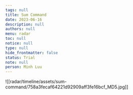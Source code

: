 ```yaml
---
tags: null
title: Sum Command
date: 2023-06-16
description: null
authors: null
menu: radar
toc: null
notice: null
type: null
hide_frontmatter: false
status: Trial
note: null
person: Minh Luu
---
```


![[radar/timeline/assets/sum-command/758a3fecaf64221d92909aff3fe16bcf_MD5.jpg]]
